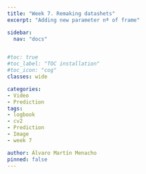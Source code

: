 ```yaml
---
title: "Week 7. Remaking datashets"
excerpt: "Adding new parameter nª of frame"

sidebar:
  nav: "docs"


#toc: true
#toc_label: "TOC installation"
#toc_icon: "cog"
classes: wide

categories:
- Video
- Prediction
tags:
- logbook
- cv2
- Prediction
- Image
- week 7

author: Álvaro Martín Menacho
pinned: false
---
```

